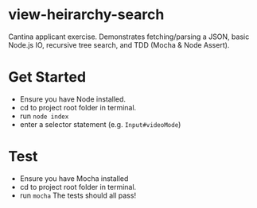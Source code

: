 # view-heirarchy-search
Cantina applicant exercise. Demonstrates fetching/parsing a JSON, basic Node.js IO, recursive tree search, and TDD (Mocha &amp; Node Assert).

# Get Started
- Ensure you have Node installed.
- cd to project root folder in terminal.
- run `node index`
- enter a selector statement (e.g. `Input#videoMode`)


# Test
- Ensure you have Mocha installed
- cd to project root folder in terminal.
- run `mocha`
The tests should all pass! 
